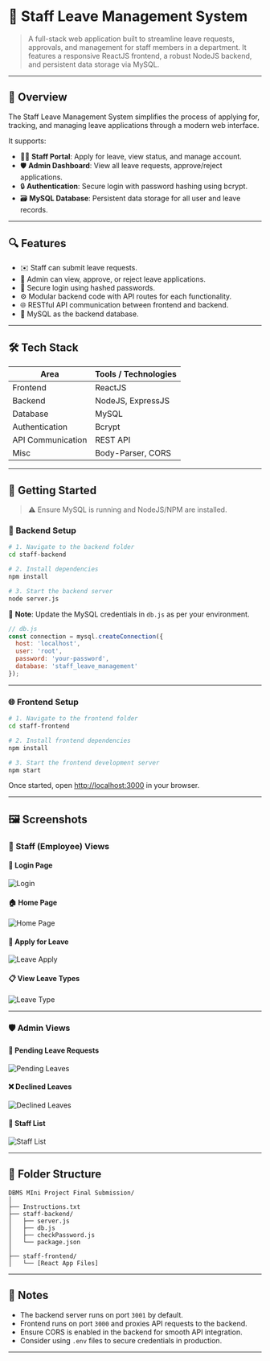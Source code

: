 # 🏢 Staff Leave Management System

> A full-stack web application built to streamline leave requests, approvals, and management for staff members in a department. It features a responsive ReactJS frontend, a robust NodeJS backend, and persistent data storage via MySQL.

---

## 🧠 Overview

The Staff Leave Management System simplifies the process of applying for, tracking, and managing leave applications through a modern web interface.

It supports:

- 🧑‍💼 **Staff Portal**: Apply for leave, view status, and manage account.
- 🛡️ **Admin Dashboard**: View all leave requests, approve/reject applications.
- 🔒 **Authentication**: Secure login with password hashing using bcrypt.
- 🗃️ **MySQL Database**: Persistent data storage for all user and leave records.

---

## 🔍 Features

- ✉️ Staff can submit leave requests.
- 📅 Admin can view, approve, or reject leave applications.
- 🔐 Secure login using hashed passwords.
- ⚙️ Modular backend code with API routes for each functionality.
- 🌐 RESTful API communication between frontend and backend.
- 💾 MySQL as the backend database.

---

## 🛠️ Tech Stack

| Area              | Tools / Technologies         |
|-------------------|------------------------------|
| Frontend          | ReactJS                      |
| Backend           | NodeJS, ExpressJS            |
| Database          | MySQL                        |
| Authentication    | Bcrypt                       |
| API Communication | REST API                     |
| Misc              | Body-Parser, CORS            |

---

## 🚀 Getting Started

> ⚠️ Ensure MySQL is running and NodeJS/NPM are installed.

### 🔧 Backend Setup

```bash
# 1. Navigate to the backend folder
cd staff-backend

# 2. Install dependencies
npm install

# 3. Start the backend server
node server.js
```

🔑 **Note**: Update the MySQL credentials in `db.js` as per your environment.

```js
// db.js
const connection = mysql.createConnection({
  host: 'localhost',
  user: 'root',
  password: 'your-password',
  database: 'staff_leave_management'
});
```

---

### 🌐 Frontend Setup

```bash
# 1. Navigate to the frontend folder
cd staff-frontend

# 2. Install frontend dependencies
npm install

# 3. Start the frontend development server
npm start
```

Once started, open [http://localhost:3000](http://localhost:3000) in your browser.

---

## 🖼️ Screenshots

### 👤 Staff (Employee) Views

#### 🔐 Login Page
![Login](./screenshots/login.png)

#### 🏠 Home Page
![Home Page](./screenshots/home-page.png)

#### 📝 Apply for Leave
![Leave Apply](./screenshots/leave-apply.png)

#### 📋 View Leave Types
![Leave Type](./screenshots/leave-type.png)

---

### 🛡️ Admin Views

#### 📄 Pending Leave Requests
![Pending Leaves](./screenshots/pending-leaves.png)

#### ❌ Declined Leaves
![Declined Leaves](./screenshots/declined-leaves.png)

#### 👥 Staff List
![Staff List](./screenshots/staff-list.png)


---

## 🧩 Folder Structure

```
DBMS MIni Project Final Submission/
│
├── Instructions.txt
├── staff-backend/
│   ├── server.js
│   ├── db.js
│   ├── checkPassword.js
│   └── package.json
│
├── staff-frontend/
│   └── [React App Files]
```

---

## 📌 Notes

- The backend server runs on port `3001` by default.
- Frontend runs on port `3000` and proxies API requests to the backend.
- Ensure CORS is enabled in the backend for smooth API integration.
- Consider using `.env` files to secure credentials in production.

---
